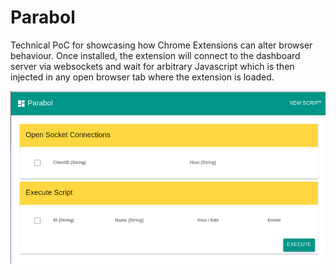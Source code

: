 # Parabol

Technical PoC for showcasing how Chrome Extensions can alter browser behaviour. Once installed, the extension will connect to the
dashboard server via websockets and wait for arbitrary Javascript which is then injected in any open browser tab where the extension is
loaded.

![](/docs/parabol.png)
